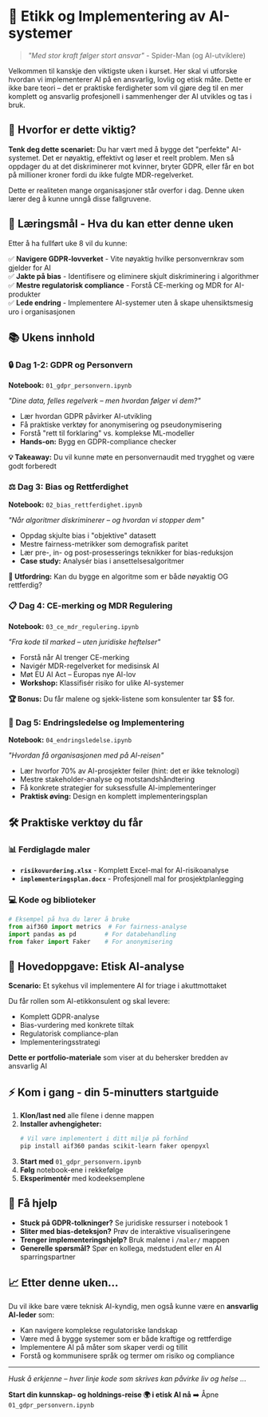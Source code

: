 # 🚀 Etikk og Implementering av AI-systemer

> *"Med stor kraft følger stort ansvar"* - Spider-Man (og AI-utviklere)

Velkommen til kanskje den viktigste uken i kurset. Her skal vi utforske hvordan vi implementerer AI på en ansvarlig, lovlig og etisk måte. Dette er ikke bare teori – det er praktiske ferdigheter som vil gjøre deg til en mer komplett og ansvarlig profesjonell i sammenhenger der AI utvikles og tas i bruk.

## 🎯 Hvorfor er dette viktig?

**Tenk deg dette scenariet:** Du har vært med å bygge det "perfekte" AI-systemet. Det er nøyaktig, effektivt og løser et reelt problem. Men så oppdager du at det diskriminerer mot kvinner, bryter GDPR, eller får en bot på millioner kroner fordi du ikke fulgte MDR-regelverket. 

Dette er realiteten mange organisasjoner står overfor i dag. Denne uken lærer deg å kunne unngå disse fallgruvene.

## 🚦 Læringsmål - Hva du kan etter denne uken

Etter å ha fullført uke 8 vil du kunne:

✅ **Navigere GDPR-lovverket** - Vite nøyaktig hvilke personvernkrav som gjelder for AI  
✅ **Jakte på bias** - Identifisere og eliminere skjult diskriminering i algorithmer  
✅ **Mestre regulatorisk compliance** - Forstå CE-merking og MDR for AI-produkter  
✅ **Lede endring** - Implementere AI-systemer uten å skape uhensiktsmesig uro i organisasjonen  

## 📚 Ukens innhold

### 🔒 Dag 1-2: GDPR og Personvern
**Notebook:** `01_gdpr_personvern.ipynb`

*"Dine data, felles regelverk – men hvordan følger vi dem?"*

- Lær hvordan GDPR påvirker AI-utvikling
- Få praktiske verktøy for anonymisering og pseudonymisering
- Forstå "rett til forklaring" vs. komplekse ML-modeller
- **Hands-on:** Bygg en GDPR-compliance checker

**💡 Takeaway:** Du vil kunne møte en personvernaudit med trygghet og være godt forberedt

### ⚖️ Dag 3: Bias og Rettferdighet
**Notebook:** `02_bias_rettferdighet.ipynb`

*"Når algoritmer diskriminerer – og hvordan vi stopper dem"*

- Oppdag skjulte bias i "objektive" datasett
- Mestre fairness-metrikker som demografisk paritet
- Lær pre-, in- og post-prosesserings teknikker for bias-reduksjon
- **Case study:** Analysér bias i ansettelsesalgoritmer

**🎯 Utfordring:** Kan du bygge en algoritme som er både nøyaktig OG rettferdig?

### 📋 Dag 4: CE-merking og MDR Regulering
**Notebook:** `03_ce_mdr_regulering.ipynb`

*"Fra kode til marked – uten juridiske heftelser"*

- Forstå når AI trenger CE-merking
- Navigér MDR-regelverket for medisinsk AI
- Møt EU AI Act – Europas nye AI-lov
- **Workshop:** Klassifisér risiko for ulike AI-systemer

**🏆 Bonus:** Du får malene og sjekk-listene som konsulenter tar $$ for.

### 🔄 Dag 5: Endringsledelse og Implementering
**Notebook:** `04_endringsledelse.ipynb`

*"Hvordan få organisasjonen med på AI-reisen"*

- Lær hvorfor 70% av AI-prosjekter feiler (hint: det er ikke teknologi)
- Mestre stakeholder-analyse og motstandshåndtering
- Få konkrete strategier for suksessfulle AI-implementeringer
- **Praktisk øving:** Design en komplett implementeringsplan

## 🛠️ Praktiske verktøy du får

### 📊 Ferdiglagde maler
- **`risikovurdering.xlsx`** - Komplett Excel-mal for AI-risikoanalyse
- **`implementeringsplan.docx`** - Profesjonell mal for prosjektplanlegging

### 💻 Kode og biblioteker
```python
# Eksempel på hva du lærer å bruke
from aif360 import metrics  # For fairness-analyse
import pandas as pd        # For databehandling
from faker import Faker    # For anonymisering
```

## 🏁 Hovedoppgave: Etisk AI-analyse

**Scenario:** Et sykehus vil implementere AI for triage i akuttmottaket

Du får rollen som AI-etikkonsulent og skal levere:
- Komplett GDPR-analyse
- Bias-vurdering med konkrete tiltak
- Regulatorisk compliance-plan
- Implementeringsstrategi

**Dette er portfolio-materiale** som viser at du behersker bredden av ansvarlig AI

## ⚡ Kom i gang - din 5-minutters startguide

1. **Klon/last ned** alle filene i denne mappen
2. **Installer avhengigheter:**
   ```bash
   # Vil være implementert i ditt miljø på forhånd 
   pip install aif360 pandas scikit-learn faker openpyxl
   ```
3. **Start med** `01_gdpr_personvern.ipynb`
4. **Følg** notebook-ene i rekkefølge
5. **Eksperimentér** med kodeeksemplene

## 🤝 Få hjelp

- **Stuck på GDPR-tolkninger?** Se juridiske ressurser i notebook 1
- **Sliter med bias-deteksjon?** Prøv de interaktive visualiseringene
- **Trenger implementeringshjelp?** Bruk malene i `/maler/` mappen
- **Generelle spørsmål?** Spør en kollega, medstudent eller en AI sparringspartner


## 📈 Etter denne uken...

Du vil ikke bare være teknisk AI-kyndig, men også kunne være en **ansvarlig AI-leder** som:
- Kan navigere komplekse regulatoriske landskap
- Være med å bygge systemer som er både kraftige og rettferdige  
- Implementere AI på måter som skaper verdi og tillit
- Forstå og kommunisere språk og termer om risiko og compliance


---

*Husk å erkjenne – hver linje kode som skrives kan påvirke liv og helse ...*

**Start din kunnskap- og holdnings-reise 🌍 i etisk AI nå** ➡️ Åpne `01_gdpr_personvern.ipynb`